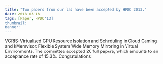 ```yaml
---
title: "Two papers from our lab have been accepted by HPDC 2013."
date: 2013-03-18
tags: [Paper, HPDC'13]
thumbnail:
banner: 
---
```

VGRIS: Virtualized GPU Resource Isolation and Scheduling in Cloud Gaming and kMemvisor: Flexible System Wide Memory Mirroring in Virtual Environments. The committee accepted 20 full papers, which amounts to an acceptance rate of 15.3%.  Congratulations!